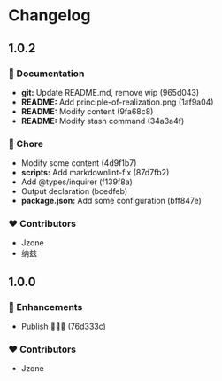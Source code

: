 # Changelog

## 1.0.2

### 📖 Documentation

- **git:** Update README.md, remove wip (965d043)
- **README:** Add principle-of-realization.png (1af9a04)
- **README:** Modify content (9fa68c8)
- **README:** Modify stash command (34a3a4f)

### 🏡 Chore

- Modify some content (4d9f1b7)
- **scripts:** Add markdownlint-fix (87d7fb2)
- Add @types/inquirer (f139f8a)
- Output declaration (bcedfeb)
- **package.json:** Add some configuration (bff847e)

### ❤️ Contributors

- Jzone
- 纳兹

## 1.0.0

### 🚀 Enhancements

- Publish 🎉🎉🎉 (76d333c)

### ❤️ Contributors

- Jzone
